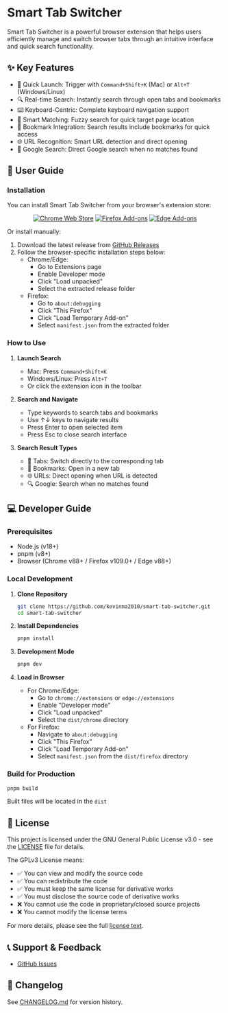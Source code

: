 # Smart Tab Switcher

Smart Tab Switcher is a powerful browser extension that helps users efficiently manage and switch browser tabs through an intuitive interface and quick search functionality.

## ✨ Key Features

- 🚀 Quick Launch: Trigger with `Command+Shift+K` (Mac) or `Alt+T` (Windows/Linux)
- 🔍 Real-time Search: Instantly search through open tabs and bookmarks
- ⌨️ Keyboard-Centric: Complete keyboard navigation support
- 🎯 Smart Matching: Fuzzy search for quick target page location
- 🔖 Bookmark Integration: Search results include bookmarks for quick access
- 🌐 URL Recognition: Smart URL detection and direct opening
- 🔄 Google Search: Direct Google search when no matches found

## 📖 User Guide

### Installation

You can install Smart Tab Switcher from your browser's extension store:

<div align="center">

[![Chrome Web Store](https://img.shields.io/chrome-web-store/v/smart-tab-switcher?label=Chrome&style=for-the-badge&logo=google-chrome&logoColor=white)](https://chrome.google.com/webstore/detail/smart-tab-switcher)
[![Firefox Add-ons](https://img.shields.io/amo/v/smart-tab-switcher?label=Firefox&style=for-the-badge&logo=firefox&logoColor=white)](https://addons.mozilla.org/firefox/addon/smart-tab-switcher)
[![Edge Add-ons](https://img.shields.io/badge/Edge-v1.0.0-blue?style=for-the-badge&logo=microsoft-edge&logoColor=white)](https://microsoftedge.microsoft.com/addons/detail/smart-tab-switcher)

</div>

Or install manually:
1. Download the latest release from [GitHub Releases](https://github.com/kevinma2010/smart-tab-switcher/releases)
2. Follow the browser-specific installation steps below:
   - Chrome/Edge:
     * Go to Extensions page
     * Enable Developer mode
     * Click "Load unpacked"
     * Select the extracted release folder
   - Firefox:
     * Go to `about:debugging`
     * Click "This Firefox"
     * Click "Load Temporary Add-on"
     * Select `manifest.json` from the extracted folder

### How to Use

1. **Launch Search**
   - Mac: Press `Command+Shift+K`
   - Windows/Linux: Press `Alt+T`
   - Or click the extension icon in the toolbar

2. **Search and Navigate**
   - Type keywords to search tabs and bookmarks
   - Use ↑↓ keys to navigate results
   - Press Enter to open selected item
   - Press Esc to close search interface

3. **Search Result Types**
   - 📑 Tabs: Switch directly to the corresponding tab
   - 🔖 Bookmarks: Open in a new tab
   - 🌐 URLs: Direct opening when URL is detected
   - 🔍 Google: Search when no matches found

## 💻 Developer Guide

### Prerequisites

- Node.js (v18+)
- pnpm (v8+)
- Browser (Chrome v88+ / Firefox v109.0+ / Edge v88+)

### Local Development

1. **Clone Repository**
   ```bash
   git clone https://github.com/kevinma2010/smart-tab-switcher.git
   cd smart-tab-switcher
   ```

2. **Install Dependencies**
   ```bash
   pnpm install
   ```

3. **Development Mode**
   ```bash
   pnpm dev
   ```

4. **Load in Browser**
   - For Chrome/Edge:
     * Go to `chrome://extensions` or `edge://extensions`
     * Enable "Developer mode"
     * Click "Load unpacked"
     * Select the `dist/chrome` directory
   - For Firefox:
     * Navigate to `about:debugging`
     * Click "This Firefox"
     * Click "Load Temporary Add-on"
     * Select `manifest.json` from the `dist/firefox` directory

### Build for Production

```bash
pnpm build
```

Built files will be located in the `dist`

## 📄 License

This project is licensed under the GNU General Public License v3.0 - see the [LICENSE](./LICENSE) file for details.

The GPLv3 License means:
- ✅ You can view and modify the source code
- ✅ You can redistribute the code
- ✅ You must keep the same license for derivative works
- ✅ You must disclose the source code of derivative works
- ❌ You cannot use the code in proprietary/closed source projects
- ❌ You cannot modify the license terms

For more details, please see the full [license text](./LICENSE).

## 📞 Support & Feedback

- [GitHub Issues](https://github.com/kevinma2010/smart-tab-switcher/issues)

## 🔄 Changelog

See [CHANGELOG.md](./CHANGELOG.md) for version history.